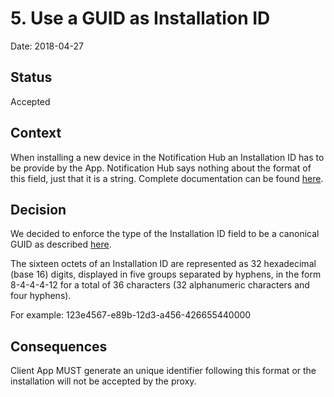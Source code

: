 # 5. Use a GUID as Installation ID

Date: 2018-04-27

## Status

Accepted

## Context

When installing a new device in the Notification Hub an Installation ID has to be provide by the App. Notification Hub
says nothing about the format of this field, just that it is a string. Complete documentation can be found 
[here](https://msdn.microsoft.com/en-us/library/azure/mt621153.aspx).

## Decision

We decided to enforce the type of the Installation ID field to be a canonical GUID as described
[here](https://en.wikipedia.org/wiki/Universally_unique_identifier).

The sixteen octets of an Installation ID are represented as 32 hexadecimal (base 16) digits, displayed in five groups 
separated by hyphens, in the form 8-4-4-4-12 for a total of 36 characters (32 alphanumeric characters and four hyphens).

For example: 123e4567-e89b-12d3-a456-426655440000

## Consequences

Client App MUST generate an unique identifier following this format or the installation will not be accepted by the
proxy.
